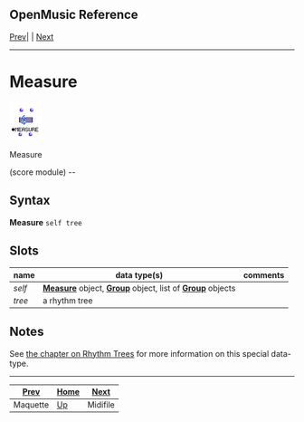 OpenMusic Reference  
---  
[Prev](maquetteclass)| | [Next](midifile)  
  
* * *

# Measure

![](figures/classes/measure.png)

  
  
Measure  
  
(score module) \--  

## Syntax

   **Measure** ` self tree  `

## Slots

name| data type(s)| comments  
---|---|---  
  _self_ | [ **Measure**](measure) object, [**Group**](groupclass) object, list of [**Group**](glossary#GROUP) objects|  
  _tree_ |  a rhythm tree|  
  
## Notes

See [the chapter on Rhythm Trees](concepts.rhythm-trees) for more
information on this special data-type.

* * *

[Prev](maquetteclass)| [Home](index)| [Next](midifile)  
---|---|---  
Maquette| [Up](classref.main)| Midifile

